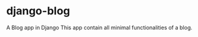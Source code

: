django-blog
===========

A Blog app in Django
This app contain all minimal functionalities of a blog.
